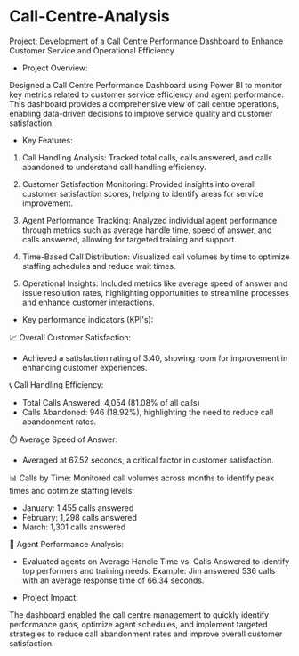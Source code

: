 # Call-Centre-Analysis

Project: Development of a Call Centre Performance Dashboard to Enhance Customer Service and Operational Efficiency

* Project Overview:

Designed a Call Centre Performance Dashboard using Power BI to monitor key metrics related to customer service efficiency and agent performance. This dashboard provides a comprehensive view of call centre operations, enabling data-driven decisions to improve service quality and customer satisfaction.

* Key Features:

1. Call Handling Analysis: Tracked total calls, calls answered, and calls abandoned to understand call handling efficiency.

2. Customer Satisfaction Monitoring: Provided insights into overall customer satisfaction scores, helping to identify areas for service improvement.

3. Agent Performance Tracking: Analyzed individual agent performance through metrics such as average handle time, speed of answer, and calls answered, allowing for targeted training and support.

4. Time-Based Call Distribution: Visualized call volumes by time to optimize staffing schedules and reduce wait times.

5. Operational Insights: Included metrics like average speed of answer and issue resolution rates, highlighting opportunities to streamline processes and enhance customer interactions.

* Key performance indicators (KPI's):

📈 Overall Customer Satisfaction:
* Achieved a satisfaction rating of 3.40, showing room for improvement in enhancing customer experiences.

📞 Call Handling Efficiency:

* Total Calls Answered: 4,054 (81.08% of all calls)
* Calls Abandoned: 946 (18.92%), highlighting the need to reduce call abandonment rates.

⏱️ Average Speed of Answer:
* Averaged at 67.52 seconds, a critical factor in customer satisfaction.

📊 Calls by Time:
Monitored call volumes across months to identify peak times and optimize staffing levels:

* January: 1,455 calls answered
* February: 1,298 calls answered
* March: 1,301 calls answered

🎯 Agent Performance Analysis:
* Evaluated agents on Average Handle Time vs. Calls Answered to identify top performers and training needs.
Example: Jim answered 536 calls with an average response time of 66.34 seconds.


* Project Impact:

The dashboard enabled the call centre management to quickly identify performance gaps, optimize agent schedules, and implement targeted strategies to reduce call abandonment rates and improve overall customer satisfaction.
